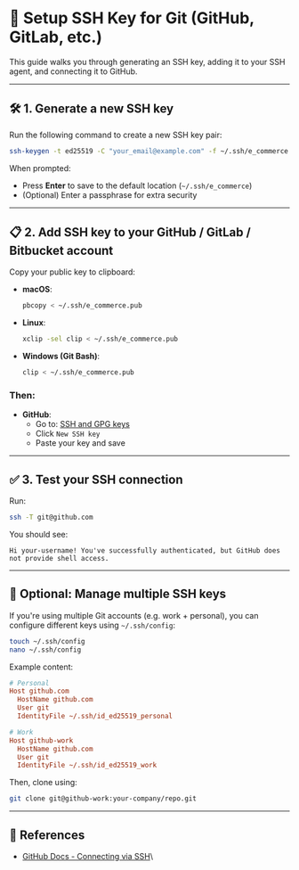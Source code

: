 # 🔐 Setup SSH Key for Git (GitHub, GitLab, etc.)

This guide walks you through generating an SSH key, adding it to your SSH agent, and connecting it to GitHub.

---

## 🛠 1. Generate a new SSH key

Run the following command to create a new SSH key pair:

```bash
ssh-keygen -t ed25519 -C "your_email@example.com" -f ~/.ssh/e_commerce
```

When prompted:

- Press **Enter** to save to the default location (`~/.ssh/e_commerce`)
- (Optional) Enter a passphrase for extra security

---

## 📋 2. Add SSH key to your GitHub / GitLab / Bitbucket account

Copy your public key to clipboard:

- **macOS**:
  ```bash
  pbcopy < ~/.ssh/e_commerce.pub
  ```

- **Linux**:
  ```bash
  xclip -sel clip < ~/.ssh/e_commerce.pub
  ```

- **Windows (Git Bash)**:
  ```bash
  clip < ~/.ssh/e_commerce.pub
  ```

### Then:

- **GitHub**:
  - Go to: [SSH and GPG keys](https://github.com/settings/keys)
  - Click `New SSH key`
  - Paste your key and save

---

## ✅ 3. Test your SSH connection

Run:

```bash
ssh -T git@github.com
```

You should see:

```
Hi your-username! You've successfully authenticated, but GitHub does not provide shell access.
```

---

## 🧪 Optional: Manage multiple SSH keys

If you're using multiple Git accounts (e.g. work + personal), you can configure different keys using `~/.ssh/config`:

```bash
touch ~/.ssh/config
nano ~/.ssh/config
```

Example content:

```ini
# Personal
Host github.com
  HostName github.com
  User git
  IdentityFile ~/.ssh/id_ed25519_personal

# Work
Host github-work
  HostName github.com
  User git
  IdentityFile ~/.ssh/id_ed25519_work
```

Then, clone using:

```bash
git clone git@github-work:your-company/repo.git
```

---

## 📎 References

- [GitHub Docs - Connecting via SSH](https://docs.github.com/en/authentication/connecting-to-github-with-ssh)\